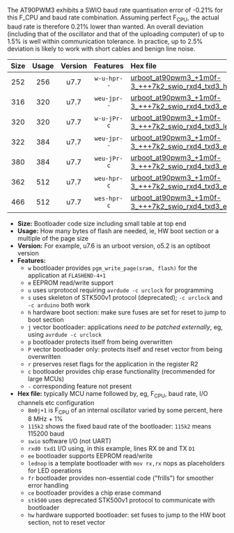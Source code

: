 The AT90PWM3 exhibits a SWIO baud rate quantisation error of -0.21% for this F_CPU and baud rate combination. Assuming perfect F<sub>CPU</sub>, the actual baud rate is therefore 0.21% lower than wanted. An overall deviation (including that of the oscillator and that of the uploading computer) of up to 1.5% is well within communication tolerance. In practice, up to 2.5% deviation is likely to work with short cables and benign line noise.

|Size|Usage|Version|Features|Hex file|
|:-:|:-:|:-:|:-:|:--|
|252|256|u7.7|`w-u-hpr--`|[urboot_at90pwm3_+1m0f-3_+++7k2_swio_rxd4_txd3_hw.hex](https://raw.githubusercontent.com/stefanrueger/urboot.hex/main/mcus/at90pwm3/internal_oscillator/fcpu_+1m0f-3/br_+++7k2/urboot_at90pwm3_+1m0f-3_+++7k2_swio_rxd4_txd3_hw.hex)|
|316|320|u7.7|`weu-jpr--`|[urboot_at90pwm3_+1m0f-3_+++7k2_swio_rxd4_txd3_ee.hex](https://raw.githubusercontent.com/stefanrueger/urboot.hex/main/mcus/at90pwm3/internal_oscillator/fcpu_+1m0f-3/br_+++7k2/urboot_at90pwm3_+1m0f-3_+++7k2_swio_rxd4_txd3_ee.hex)|
|320|320|u7.7|`w-u-jPr-c`|[urboot_at90pwm3_+1m0f-3_+++7k2_swio_rxd4_txd3_lednop_fr_ce.hex](https://raw.githubusercontent.com/stefanrueger/urboot.hex/main/mcus/at90pwm3/internal_oscillator/fcpu_+1m0f-3/br_+++7k2/urboot_at90pwm3_+1m0f-3_+++7k2_swio_rxd4_txd3_lednop_fr_ce.hex)|
|322|384|u7.7|`weu-jpr--`|[urboot_at90pwm3_+1m0f-3_+++7k2_swio_rxd4_txd3_ee_lednop.hex](https://raw.githubusercontent.com/stefanrueger/urboot.hex/main/mcus/at90pwm3/internal_oscillator/fcpu_+1m0f-3/br_+++7k2/urboot_at90pwm3_+1m0f-3_+++7k2_swio_rxd4_txd3_ee_lednop.hex)|
|380|384|u7.7|`weu-jPr-c`|[urboot_at90pwm3_+1m0f-3_+++7k2_swio_rxd4_txd3_ee_lednop_fr_ce.hex](https://raw.githubusercontent.com/stefanrueger/urboot.hex/main/mcus/at90pwm3/internal_oscillator/fcpu_+1m0f-3/br_+++7k2/urboot_at90pwm3_+1m0f-3_+++7k2_swio_rxd4_txd3_ee_lednop_fr_ce.hex)|
|362|512|u7.7|`weu-hpr-c`|[urboot_at90pwm3_+1m0f-3_+++7k2_swio_rxd4_txd3_ee_lednop_fr_ce_hw.hex](https://raw.githubusercontent.com/stefanrueger/urboot.hex/main/mcus/at90pwm3/internal_oscillator/fcpu_+1m0f-3/br_+++7k2/urboot_at90pwm3_+1m0f-3_+++7k2_swio_rxd4_txd3_ee_lednop_fr_ce_hw.hex)|
|466|512|u7.7|`wes-hpr-c`|[urboot_at90pwm3_+1m0f-3_+++7k2_swio_rxd4_txd3_ee_lednop_fr_ce_stk500_hw.hex](https://raw.githubusercontent.com/stefanrueger/urboot.hex/main/mcus/at90pwm3/internal_oscillator/fcpu_+1m0f-3/br_+++7k2/urboot_at90pwm3_+1m0f-3_+++7k2_swio_rxd4_txd3_ee_lednop_fr_ce_stk500_hw.hex)|

- **Size:** Bootloader code size including small table at top end
- **Usage:** How many bytes of flash are needed, ie, HW boot section or a multiple of the page size
- **Version:** For example, u7.6 is an urboot version, o5.2 is an optiboot version
- **Features:**
  + `w` bootloader provides `pgm_write_page(sram, flash)` for the application at `FLASHEND-4+1`
  + `e` EEPROM read/write support
  + `u` uses urprotocol requiring `avrdude -c urclock` for programming
  + `s` uses skeleton of STK500v1 protocol (deprecated); `-c urclock` and `-c arduino` both work
  + `h` hardware boot section: make sure fuses are set for reset to jump to boot section
  + `j` vector bootloader: applications *need to be patched externally*, eg, using `avrdude -c urclock`
  + `p` bootloader protects itself from being overwritten
  + `P` vector bootloader only: protects itself and reset vector from being overwritten
  + `r` preserves reset flags for the application in the register R2
  + `c` bootloader provides chip erase functionality (recommended for large MCUs)
  + `-` corresponding feature not present
- **Hex file:** typically MCU name followed by, eg, F<sub>CPU</sub>, baud rate, I/O channels etc configuration
  + `8m0j+1` is F<sub>CPU</sub> of an internal oscillator varied by some percent, here 8 MHz + 1%
  + `115k2` shows the fixed baud rate of the bootloader: `115k2` means 115200 baud
  + `swio` software I/O (not UART)
  + `rxd0 txd1` I/O using, in this example, lines RX `D0` and TX `D1`
  + `ee` bootloader supports EEPROM read/write
  + `lednop` is a template bootloader with `mov rx,rx` nops as placeholders for LED operations
  + `fr` bootloader provides non-essential code ("frills") for smoother error handling
  + `ce` bootloader provides a chip erase command
  + `stk500` uses deprecated STK500v1 protocol to communicate with bootloader
  + `hw` hardware supported bootloader: set fuses to jump to the HW boot section, not to reset vector
